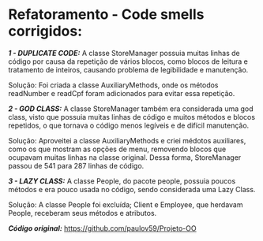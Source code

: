 # Refatoramento - Code smells corrigidos:

***1 - DUPLICATE CODE:*** A classe StoreManager possuia muitas linhas de código por causa da repetição de vários blocos, como blocos de leitura e tratamento de inteiros, causando problema de legibilidade e manutenção.

Solução: Foi criada a classe AuxiliaryMethods, onde os métodos readNumber e readCpf foram adicionados para evitar essa repetição.


***2 - GOD CLASS:*** A classe StoreManager também era considerada uma god class, visto que possuia muitas linhas de código e muitos métodos e blocos repetidos, o que tornava o código menos legíveis e de difícil manutenção.

Solução: Aproveitei a classe AuxiliaryMethods e criei médotos auxiliares, como os que mostram as opções de menu, removendo blocos que ocupavam muitas linhas na classe original. Dessa forma, StoreManager passou de 541 para 287 linhas de código.


***3 - LAZY CLASS:*** A classe People, do pacote people, possuia poucos métodos e era pouco usada no código, sendo considerada uma Lazy Class.

Solução: A classe People foi excluída; Client e Employee, que herdavam People, receberam seus métodos e atributos. 


***Código original:*** https://github.com/paulov59/Projeto-OO
